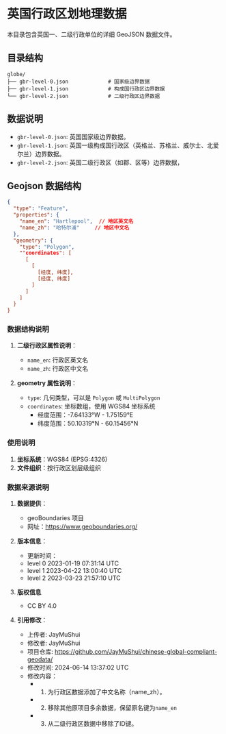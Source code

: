 # 英国行政区划地理数据

本目录包含英国一、二级行政单位的详细 GeoJSON 数据文件。

## 目录结构

```
globe/
├── gbr-level-0.json             # 国家级边界数据
├── gbr-level-1.json             # 构成国行政区边界数据
└── gbr-level-2.json             # 二级行政区边界数据

```

## 数据说明

- `gbr-level-0.json`: 英国国家级边界数据。
- `gbr-level-1.json`: 英国一级构成国行政区（英格兰、苏格兰、威尔士、北爱尔兰）边界数据。
- `gbr-level-2.json`: 英国二级行政区（如郡、区等）边界数据，

## Geojson 数据结构

```json
{
  "type": "Feature",
  "properties": {
    "name_en": "Hartlepool",  // 地区英文名
    "name_zh": "哈特尔浦"     // 地区中文名
  },
  "geometry": {
    "type": "Polygon",
    ""coordinates": [
      [
        [
          [经度, 纬度],
          [经度, 纬度]
        ]
      ]
    ]
  }
}
```

### 数据结构说明

1.  **二级行政区属性说明**：
    -   `name_en`: 行政区英文名
    -   `name_zh`: 行政区中文名

2.  **geometry 属性说明**：
    -   `type`: 几何类型，可以是 `Polygon` 或 `MultiPolygon`
    -   `coordinates`: 坐标数组，使用 WGS84 坐标系统
        -   经度范围：-7.64133°W - 1.75159°E
        -   纬度范围：50.10319°N - 60.15456°N

### 使用说明

1.  **坐标系统**：WGS84 (EPSG:4326)
2.  **文件组织**：按行政区划层级组织


### 数据来源说明

1.  **数据提供**：
    -   geoBoundaries 项目
    -   网址：https://www.geoboundaries.org/

2. **版本信息**：
   - 更新时间：
    - level 0 2023-01-19 07:31:14 UTC
    - level 1 2023-04-22 13:00:40 UTC
    - level 2 2023-03-23 21:57:10 UTC
3. **版权信息**
    - CC BY 4.0
    
4.  **引用修改**：
    -   上传者: JayMuShui
    -   修改者: JayMuShui
    -   项目仓库: https://github.com/JayMuShui/chinese-global-compliant-geodata/
    -   修改时间: 2024-06-14 13:37:02 UTC
    -   修改内容：
        - 1. 为行政区数据添加了中文名称（name_zh）。
        - 2. 移除其他原项目多余数据，保留原名键为`name_en`
        - 3. 从二级行政区数据中移除了ID键。